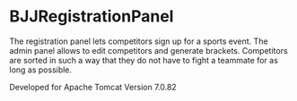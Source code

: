 # BJJRegistrationPanel
The registration panel lets competitors sign up for a sports event. The admin panel allows to edit competitors and generate brackets. Competitors are sorted in such a way that they do not have to fight a teammate for as long as possible.

Developed for Apache Tomcat Version 7.0.82
